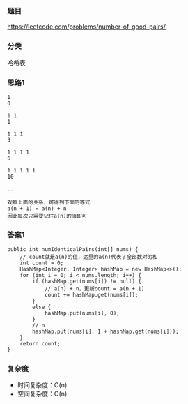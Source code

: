 ### 题目
https://leetcode.com/problems/number-of-good-pairs/

### 分类
哈希表

### 思路1
```
1
0

1 1
1

1 1 1
3

1 1 1 1
6

1 1 1 1 1
10

...

观察上面的关系，可得到下面的等式
a(n + 1) = a(n) + n
因此每次只需要记住a(n)的值即可
```

### 答案1
```
public int numIdenticalPairs(int[] nums) {
    // count就是a(n)的值，这里的a(n)代表了全部数对的和
    int count = 0;
    HashMap<Integer, Integer> hashMap = new HashMap<>();
    for (int i = 0; i < nums.length; i++) {
        if (hashMap.get(nums[i]) != null) {
            // a(n) + n，更新count = a(n + 1)
            count += hashMap.get(nums[i]);
        }
        else {
            hashMap.put(nums[i], 0);
        }
        // n
        hashMap.put(nums[i], 1 + hashMap.get(nums[i]));
    }
    return count;
}
```

### 复杂度
* 时间复杂度：O(n)
* 空间复杂度：O(n)
